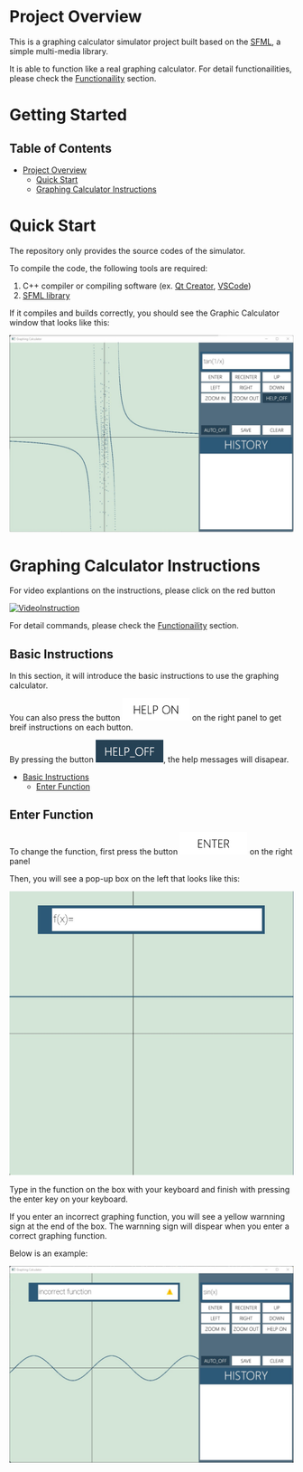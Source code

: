 # Project Overview

This is a graphing calculator simulator project built based on the [SFML](https://www.sfml-dev.org "sfml-dv.org"), a simple multi-media library. 

It is able to function like a real graphing calculator. For detail functionailities, please check the [Functionaility](Functionaility.md) section.


# Getting Started

## Table of Contents

* [Project Overview](#project-overview)
  * [Quick Start](#quick-start)
  * [Graphing Calculator Instructions](#graphing-calculator-instructions)



# Quick Start

The repository only provides the source codes of the simulator. 

To compile the code, the following tools are required:


1. C++ compiler or compiling software (ex. [Qt Creator](https://www.qt.io/product/development-tools "QtCreator website"), [VSCode](https://code.visualstudio.com "VSCode Website"))
2. [SFML library](https://www.sfml-dev.org/tutorials/2.5/start-vc.php "sfml-tutorial")


If it compiles and builds correctly, you should see the Graphic Calculator window that looks like this:

![GraphicCalculatorWindow](doc_res/GraphingCalculatorUI.jpg)

# Graphing Calculator Instructions

For video explantions on the instructions, please click on the red button

 [![VideoInstruction](https://upload.wikimedia.org/wikipedia/commons/0/09/YouTube_full-color_icon_%282017%29.svg)](https://youtu.be/PvxouDXfDf0)

For detail commands, please check the [Functionaility](Functionaility.md) section.


## Basic Instructions
In this section, it will introduce the basic instructions to use the graphing calculator.

You can also press the button ![helpon](build-finalproject-Desktop_Qt_5_13_1_MinGW_64_bit-Debug/helpon.jpg) on the right panel to get breif instructions on each button.

By pressing the button ![helpoff](build-finalproject-Desktop_Qt_5_13_1_MinGW_64_bit-Debug/helpoff.jpg), the help messages will disapear. 



* [Basic Instructions](#basic_instructions)
  * [Enter Function](#enter_function)



## Enter Function
To change the function, first press the button ![ButtonEnter](build-finalproject-Desktop_Qt_5_13_1_MinGW_64_bit-Debug/enter.jpg) on the right panel 

Then, you will see a pop-up box on the left that looks like this:


![PopupBox](doc_res/EnterExample.jpg)


Type in the function on the box with your keyboard and finish with pressing the enter key on your keyboard.

If you enter an incorrect graphing function, you will see a yellow warnning sign at the end of the box. The warnning sign will dispear when you enter a correct graphing function.

Below is an example:


![IncorrectExample](doc_res/IncorrectExample.jpg)






